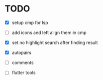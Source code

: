 # TODO

- [X] setup cmp for lsp
- [ ] add icons and left align them in cmp 
- [X] set no highlight search after finding result
- [X] autopairs
- [ ] comments
- [ ] flutter tools

